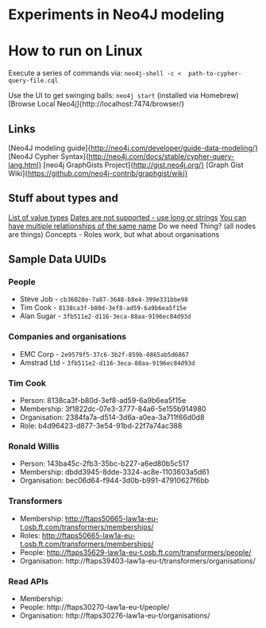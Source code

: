 
# Experiments in Neo4J modeling


# How to run on Linux
Execute a series of commands via:
`neo4j-shell -c <  path-to-cypher-query-file.cql`

Use the UI to get swinging balls:
`neo4j start` (installed via Homebrew)
[Browse Local Neo4j]{http://localhost:7474/browser/}


## Links
[Neo4J modeling guide]{http://neo4j.com/developer/guide-data-modeling/}
[Neo4J Cypher Syntax]{http://neo4j.com/docs/stable/cypher-query-lang.html}
[neo4j GraphGists Project]{http://gist.neo4j.org/}
[Graph Gist Wiki]{https://github.com/neo4j-contrib/graphgist/wiki}


## Stuff about types and
[List of value types](http://neo4j.com/docs/stable/property-values-detailed.html)
[Dates are not supported - use long or strings](http://stackoverflow.com/questions/21643896/neo4j-date-data-types)
[You can have multiple relationships of the same name](http://stackoverflow.com/questions/7601346/multiple-relationships-of-the-same-type-but-with-different-properties-between-th)
Do we need Thing? (all nodes are things)
Concepts - Roles work, but what about organisations

## Sample Data UUIDs
### People
* Steve Job - `cb36028e-7a87-3648-b8e4-399e331bbe98`
* Tim Cook - `8138ca3f-b80d-3ef8-ad59-6a9b6ea5f15e`
* Alan Sugar - `3fb511e2-d116-3eca-88aa-9196ec84d93d`


### Companies and organisations
* EMC Corp - `2e9579f5-37c6-3b2f-859b-0865ab5d6867`
* Amstrad Ltd - `3fb511e2-d116-3eca-88aa-9196ec84d93d`



### Tim Cook
* Person: 8138ca3f-b80d-3ef8-ad59-6a9b6ea5f15e
* Membership: 3f1822dc-07e3-3777-84a6-5e155b914980
* Organisation: 2384fa7a-d514-3d6a-a0ea-3a711f66d0d8
* Role: b4d96423-d877-3e54-91bd-22f7a74ac388

### Ronald Willis
* Person: 143ba45c-2fb3-35bc-b227-a6ed80b5c517
* Membership: dbdd3945-8dde-3324-ac8e-1103603a5d61
* Organisation: bec06d64-f944-3d0b-b991-47910627f6bb

### Transformers
* Membership: http://ftaps50665-law1a-eu-t.osb.ft.com/transformers/memberships/
* Roles: http://ftaps50665-law1a-eu-t.osb.ft.com/transformers/memberships/
* People: http://ftaps35629-law1a-eu-t.osb.ft.com/transformers/people/
* Organisation: http://ftaps39403-law1a-eu-t/transformers/organisations/

### Read APIs
* Membership:
* People: http://ftaps30270-law1a-eu-t/people/
* Organisation: http://ftaps30276-law1a-eu-t/organisations/
